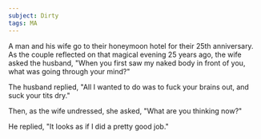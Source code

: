 ```yaml
---
subject: Dirty
tags: MA
---
```

A man and his wife go to their honeymoon hotel for their 25th anniversary. As the couple reflected on that magical evening 25 years ago, the wife asked the husband, "When you first saw my naked body in front of you, what was going through your mind?"

The husband replied, "All I wanted to do was to fuck your brains out, and suck your tits dry."

Then, as the wife undressed, she asked, "What are you thinking now?"

He replied, "It looks as if I did a pretty good job."